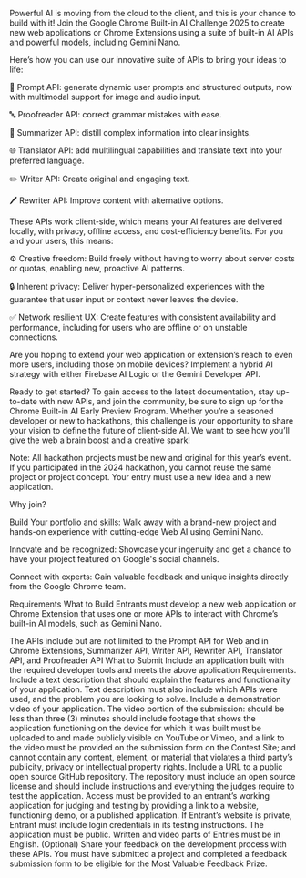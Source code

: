 Powerful AI is moving from the cloud to the client, and this is your chance to build with it! Join the Google Chrome Built-in AI Challenge 2025 to create new web applications or Chrome Extensions using a suite of built-in AI APIs and powerful models, including Gemini Nano. 

Here’s how you can use our innovative suite of APIs to bring your ideas to life: 

💭 Prompt API: generate dynamic user prompts and structured outputs, now with multimodal support for image and audio input. 

🔤 Proofreader API: correct grammar mistakes with ease. 

📄 Summarizer API: distill complex information into clear insights.  

🌐 Translator API: add multilingual capabilities and translate text into your preferred language. 

✏️ Writer API: Create original and engaging text. 

🖊️ Rewriter API: Improve content with alternative options. 

These APIs work client-side, which means your AI features are delivered locally, with privacy, offline access, and cost-efficiency benefits. For you and your users, this means:

⚙️ Creative freedom: Build freely without having to worry about server costs or quotas, enabling new, proactive AI patterns.

🔒 Inherent privacy: Deliver hyper-personalized experiences with the guarantee that user input or context never leaves the device.

✅ Network resilient UX: Create features with consistent availability and performance, including for users who are offline or on unstable connections.

Are you hoping to extend your web application or extension’s reach to even more users, including those on mobile devices? Implement a hybrid AI strategy with either Firebase AI Logic or the Gemini Developer API.

Ready to get started? To gain access to the latest documentation, stay up-to-date with new APIs, and join the community, be sure to sign up for the Chrome Built-in AI Early Preview Program. Whether you’re a seasoned developer or new to hackathons, this challenge is your opportunity to share your vision to define the future of client-side AI. We want to see how you’ll give the web a brain boost and a creative spark! 


Note: All hackathon projects must be new and original for this year’s event. If you participated in the 2024 hackathon, you cannot reuse the same project or project concept. Your entry must use a new idea and a new application.

Why join?


Build Your portfolio and skills: Walk away with a brand-new project and hands-on experience with cutting-edge Web AI using Gemini Nano. 

Innovate and be recognized: Showcase your ingenuity and get a chance to have your project featured on Google's social channels.

Connect with experts: Gain valuable feedback and unique insights directly from the Google Chrome team. 

Requirements
What to Build
Entrants must develop a new web application or Chrome Extension that uses one or more APIs to interact with Chrome’s built-in AI models, such as Gemini Nano. 

The APIs include but are not limited to the Prompt API for Web and in Chrome Extensions, Summarizer API, Writer API, Rewriter API, Translator API, and Proofreader API 
What to Submit
Include an application built with the required developer tools and meets the above application Requirements.
Include a text description that should explain the features and functionality of your application. Text description must also include which APIs were used, and the problem you are looking to solve.
Include a demonstration video of your application. The video portion of the submission:
should be less than three (3) minutes
should include footage that shows the application functioning on the device for which it was built
must be uploaded to and made publicly visible on YouTube or Vimeo, and a link to the video must be provided on the submission form on the Contest Site; and
cannot contain any content, element, or material that violates a third party’s publicity, privacy or intellectual property rights.
Include a URL to a public open source GitHub repository. The repository must include an open source license and should include instructions and everything the judges require to test the application. 
Access must be provided to an entrant’s working application for judging and testing by providing a link to a website, functioning demo, or a published application. If Entrant’s website is private, Entrant must include login credentials in its testing instructions. The application must be public. 
Written and video parts of Entries must be in English.
(Optional) Share your feedback on the development process with these APIs. You must have submitted a project and completed a feedback submission form to be eligible for the Most Valuable Feedback Prize.